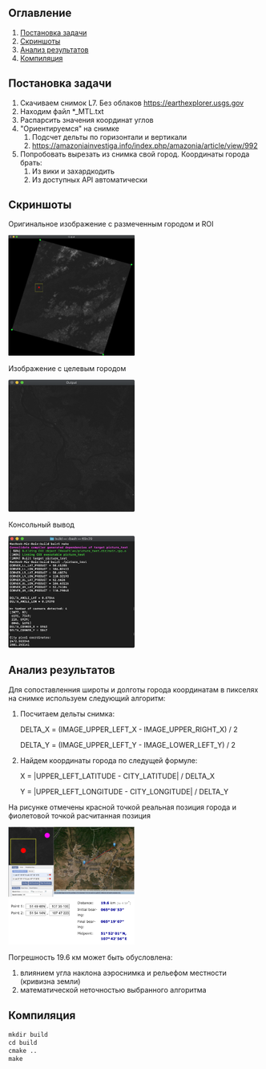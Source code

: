 ## Оглавление

1. [Постановка задачи](#Постановка-задачи)
2. [Скриншоты](#Скриншоты)
3. [Анализ результатов](#Анализ-результатов)
4. [Компиляция](#Компиляция)

## Постановка задачи
1) Скачиваем снимок L7. Без облаков https://earthexplorer.usgs.gov
2) Находим файл *_MTL.txt
3) Распарсить значения координат углов
4) "Ориентируемся" на снимке
    1) Подсчет дельты по горизонтали и вертикали
    2) https://amazoniainvestiga.info/index.php/amazonia/article/view/992
5) Попробовать вырезать из снимка свой город. Координаты города брать:
    1) Из вики и захардкодить
    2) Из доступных API автоматически

## Скриншоты

Оригинальное изображение с размеченным городом и ROI

<img src="pic/original.png" width=50% height=50%>

Изображение с целевым городом

<img src="pic/cropped.png" width=50% height=50%>

Консольный вывод

<img src="pic/output.png" width=50% height=50%>

## Анализ результатов
Для сопоставленния широты и долготы города координатам в пикселях на снимке используем следующий алгоритм:
1) Посчитаем дельты снимка:

    DELTA_X = (IMAGE_UPPER_LEFT_X - IMAGE_UPPER_RIGHT_X) / 2 
    
    DELTA_Y = (IMAGE_UPPER_LEFT_Y - IMAGE_LOWER_LEFT_Y) / 2 

2) Найдем координаты города по следущей формуле:

    Х = |UPPER_LEFT_LATITUDE - CITY_LATITUDE| / DELTA_X
    
    Y = |UPPER_LEFT_LONGITUDE - CITY_LONGITUDE| / DELTA_Y

На рисунке отмечены красной точкой реальная позиция города и фиолетовой точкой расчитанная позиция 

<img src="pic/compare.png" width=50% height=50%>

<img src="pic/distance.png" width=50% height=50%>

Погрешность 19.6 км может быть обусловлена:

1) влиянием угла наклона аэроснимка и рельефом местности (кривизна земли)   
2) математической неточностью выбранного алгоритма

## Компиляция
 ```
 mkdir build
 cd build
 cmake ..
 make
 ```
